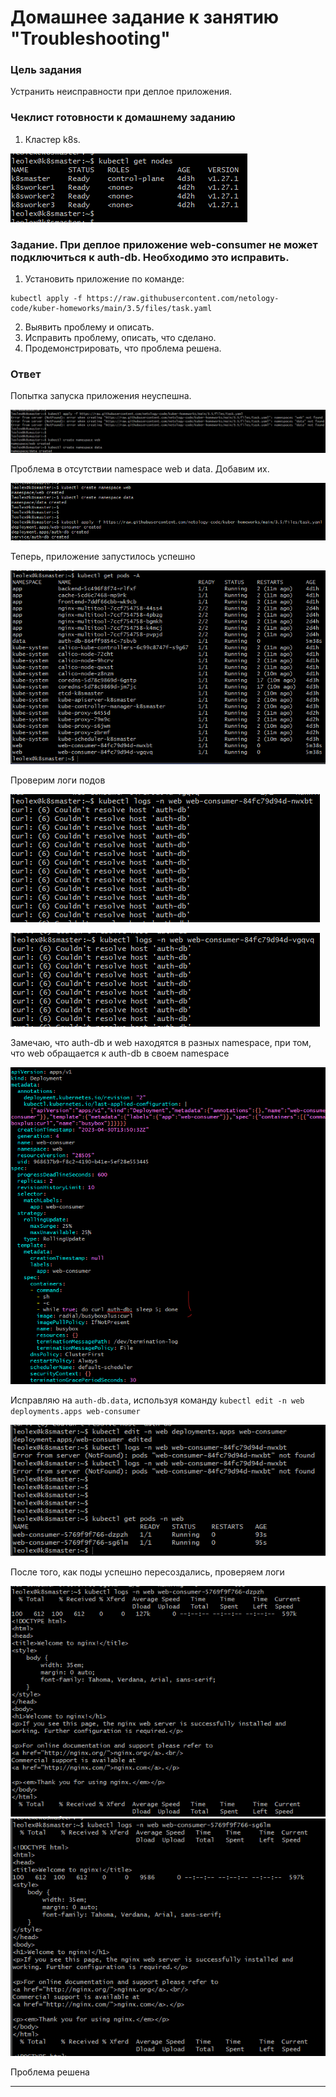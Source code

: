 # Домашнее задание к занятию "Troubleshooting"

### Цель задания

Устранить неисправности при деплое приложения.

### Чеклист готовности к домашнему заданию

1. Кластер k8s.  
  
![HW_14.5_t1_001.png](https://github.com/le0lex/devops-netology/blob/main/screen/HW_14.5_t1_001.png)
  
### Задание. При деплое приложение web-consumer не может подключиться к auth-db. Необходимо это исправить.

1. Установить приложение по команде:
```shell
kubectl apply -f https://raw.githubusercontent.com/netology-code/kuber-homeworks/main/3.5/files/task.yaml
```
2. Выявить проблему и описать.
3. Исправить проблему, описать, что сделано.
4. Продемонстрировать, что проблема решена.
  
### Ответ  
Попытка запуска приложения неуспешна.  

![HW_14.5_t1_002.png](https://github.com/le0lex/devops-netology/blob/main/screen/HW_14.5_t1_002.png)
  
Проблема в отсутствии namespace web  и data. Добавим их.  
  
![HW_14.5_t1_0031.png](https://github.com/le0lex/devops-netology/blob/main/screen/HW_14.5_t1_0031.png)
  
Теперь, приложение запустилось успешно  
  
![HW_14.5_t1_003.png](https://github.com/le0lex/devops-netology/blob/main/screen/HW_14.5_t1_003.png)
  
Проверим логи подов  
  
![HW_14.5_t2_001.png](https://github.com/le0lex/devops-netology/blob/main/screen/HW_14.5_t2_001.png)
  
![HW_14.5_t2_002.png](https://github.com/le0lex/devops-netology/blob/main/screen/HW_14.5_t2_002.png)
  
Замечаю, что auth-db и web находятся в разных namespace, при том, что web обращается к auth-db в своем namespace  
  
![HW_14.5_t3_001.png](https://github.com/le0lex/devops-netology/blob/main/screen/HW_14.5_t3_001.png)
  
Исправляю на `auth-db.data`, используя команду `kubectl edit -n web deployments.apps web-consumer`  
  
![HW_14.5_t3_002.png](https://github.com/le0lex/devops-netology/blob/main/screen/HW_14.5_t3_002.png)
  
После того, как поды успешно пересоздались, проверяем логи  
  
![HW_14.5_t4_001.png](https://github.com/le0lex/devops-netology/blob/main/screen/HW_14.5_t4_001.png)
![HW_14.5_t4_002.png](https://github.com/le0lex/devops-netology/blob/main/screen/HW_14.5_t4_002.png)
  
Проблема решена  

---
